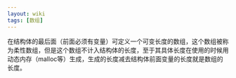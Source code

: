```yaml
---
layout: wiki
tags: [数组]
---
```


在结构体的最后面（前面必须有变量）可定义一个可变长度的数组，这个数组被称为柔性数组，但是这个数组不计入结构体的长度，至于其具体长度在使用的时候用动态内存（malloc等）生成，生成的长度减去结构体前面变量的长度就是数组的长度。